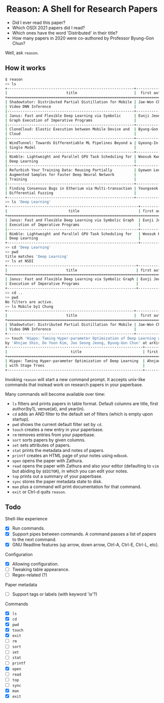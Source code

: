 <div align="center">
<h1>Reason: A Shell for Research Papers</h1>
</div>

- Did I ever read this paper?
- Which OSDI 2021 papers did I read?
- Which ones have the word 'Distributed' in their title?
- How many papers in 2020 were co-authored by Professor Byung-Gon Chun?

Well, ask `reason`.

## How it works

```bash
$ reason
>> ls
+----------------------------------------------------------+----------------+---------+------+
|                           title                          |  first author  |  venue  | year |
+============================================================================================+
| Shadowtutor: Distributed Partial Distillation for Mobile | Jae-Won Chung  | ICPP    | 2020 |
| Video DNN Inference                                      |                |         |      |
|----------------------------------------------------------+----------------+---------+------|
| Janus: Fast and Flexible Deep Learning via Symbolic      | Eunji Jeong    | NSDI    | 2019 |
| Graph Execution of Imperative Programs                   |                |         |      |
|----------------------------------------------------------+----------------+---------+------|
| CloneCloud: Elastic Execution between Mobile Device and  | Byung-Gon Chun | EuroSys | 2011 |
| Cloud                                                    |                |         |      |
|----------------------------------------------------------+----------------+---------+------|
| WindTunnel: Towards Differentiable ML Pipelines Beyond a | Gyeong-In Yu   | VLDB    | 2022 |
| Single Model                                             |                |         |      |
|----------------------------------------------------------+----------------+---------+------|
| Nimble: Lightweight and Parallel GPU Task Scheduling for | Woosuk Kwon    | NeurIPS | 2020 |
| Deep Learning                                            |                |         |      |
|----------------------------------------------------------+----------------+---------+------|
| Refurbish Your Training Data: Reusing Partially          | Gyewon Lee     | ATC     | 2021 |
| Augmented Samples for Faster Deep Neural Network         |                |         |      |
| Training                                                 |                |         |      |
|----------------------------------------------------------+----------------+---------+------|
| Finding Consensus Bugs in Etherium via Multi-transaction | Youngseok Yang | OSDI    | 2021 |
| Differential Fuzzing                                     |                |         |      |
+----------------------------------------------------------+----------------+---------+------+
>> ls 'Deep Learning'
+------------------------------------------------------------+--------------+---------+------+
|                            title                           | first author |  venue  | year |
+============================================================================================+
| Janus: Fast and Flexible Deep Learning via Symbolic Graph  | Eunji Jeong  | NSDI    | 2019 |
| Execution of Imperative Programs                           |              |         |      |
|------------------------------------------------------------+--------------+---------+------|
| Nimble: Lightweight and Parallel GPU Task Scheduling for   | Woosuk Kwon  | NeurIPS | 2020 |
| Deep Learning                                              |              |         |      |
+------------------------------------------------------------+--------------+---------+------+
>> cd 'Deep Learning'
>> pwd
title matches 'Deep Learning'
>> ls at NSDI
+-----------------------------------------------------------+--------------+-------+------+
|                           title                           | first author | venue | year |
+=========================================================================================+
| Janus: Fast and Flexible Deep Learning via Symbolic Graph | Eunji Jeong  | NSDI  | 2019 |
| Execution of Imperative Programs                          |              |       |      |
+-----------------------------------------------------------+--------------+-------+------+
>> cd ..
>> pwd
No filters are active.
>> ls Mobile by1 Chung
+----------------------------------------------------------+---------------+-------+------+
|                           title                          |  first author | venue | year |
+=========================================================================================+
| Shadowtutor: Distributed Partial Distillation for Mobile | Jae-Won Chung | ICPP  | 2020 |
| Video DNN Inference                                      |               |       |      |
+----------------------------------------------------------+---------------+-------+------+
>> touch 'Hippo: Taming Hyper-parameter Optimization of Deep Learning with Stage Trees'
by 'Ahnjae Shin, Do Yoon Kim, Joo Seong Jeong, Byung-Gon Chun' at arXiv in 2020 as Hippo
+--------------------------------------------------------------+--------------+-------+------+
|                             title                            | first author | venue | year |
+============================================================================================+
| Hippo: Taming Hyper-parameter Optimization of Deep Learning  | Ahnjae Shin  | arXiv | 2020 |
| with Stage Trees                                             |              |       |      |
+--------------------------------------------------------------+--------------+-------+------+
```

Invoking `reason` will start a new command prompt. It accepts unix-like commands that instead work on research papers in your paperbase.

Many commands will become available over time:
- `ls` filters and prints papers in table format. Default columns are title, first author(by1), venue(at), and year(in).
- `cd` adds an AND filter to the default set of filters (which is empty upon startup).
- `pwd` shows the current default filter set by `cd`.
- `touch` creates a new entry in your paperbase.
- `rm` removes entries from your paperbase.
- `sort` sorts papers by given columns.
- `set` sets attributes of papers.
- `stat` prints the metadata and notes of papers.
- `printf` creates an HTML page of your notes using `mdbook`.
- `open` opens the paper with Zathura.
- `read` opens the paper with Zathura and also your editor (defaulting to `vim` but abiding by `$EDITOR`), in which you can edit your notes.
- `top` prints out a summary of your paperbase.
- `sync` stores the paper metadata state to disk.
- `man` plus a command will print documentation for that command.
- `exit` or Ctrl-d quits `reason`.

## Todo

Shell-like experience
- [x] Run commands.
- [x] Support pipes between commands. A command passes a list of papers to the next command.
- [x] GNU Readline features (up arrow, down arrow, Ctrl-A, Ctrl-E, Ctrl-L, etc).

Configuration
- [x] Allowing configuration.
- [ ] Tweaking table appearance.
- [ ] Regex-related (?)

Paper metadata
- [ ] Support tags or labels (with keyword 'is'?)

Commands
- [x] `ls`
- [x] `cd`
- [x] `pwd`
- [x] `touch`
- [x] `exit`
- [ ] `rm`
- [ ] `sort`
- [ ] `set`
- [ ] `stat`
- [ ] `printf`
- [x] `open`
- [ ] `read`
- [ ] `top`
- [ ] `sync`
- [x] `man`
- [x] `exit`
